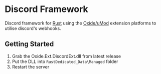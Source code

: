 # Discord Framework
Discord framework for [Rust](https://store.steampowered.com/app/252490/Rust/) using the [Oxide/uMod](https://umod.org) extension platforms to utilise discord's webhooks.

## Getting Started
1. Grab the Oxide.Ext.DiscordExt.dll from latest release
2. Put the DLL into `RustDedicated_Data\Managed` folder
3. Restart the server
